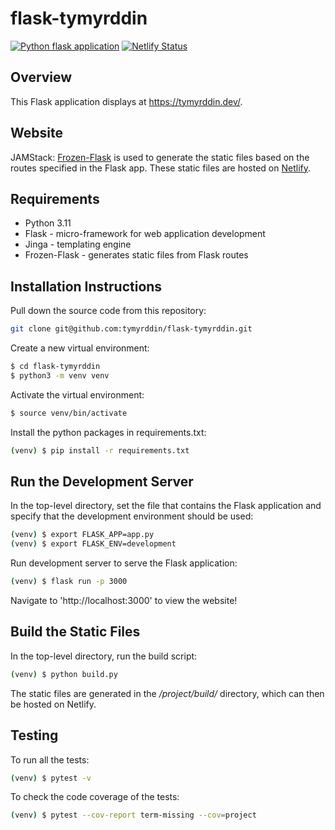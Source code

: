 # flask-tymyrddin

[![Python flask application](https://github.com/tymyrddin/flask-tymyrddin/actions/workflows/python-app.yml/badge.svg)](https://github.com/tymyrddin/flask-tymyrddin/actions/workflows/python-app.yml) [![Netlify Status](https://api.netlify.com/api/v1/badges/a81949fc-2133-4808-b9a5-ebbad7ed1764/deploy-status)](https://app.netlify.com/sites/tymyrddin/deploys)

## Overview

This Flask application displays at https://tymyrddin.dev/.

## Website

JAMStack: [Frozen-Flask](https://pythonhosted.org/Frozen-Flask/) is
used to generate the static files based on the routes specified in the Flask app.  These static files are hosted on
[Netlify](https://www.netlify.com).

## Requirements

* Python 3.11
* Flask - micro-framework for web application development
* Jinga - templating engine
* Frozen-Flask - generates static files from Flask routes

## Installation Instructions

Pull down the source code from this repository:

```sh
git clone git@github.com:tymyrddin/flask-tymyrddin.git
```

Create a new virtual environment:

```sh
$ cd flask-tymyrddin
$ python3 -m venv venv
```

Activate the virtual environment:

```sh
$ source venv/bin/activate
```

Install the python packages in requirements.txt:

```sh
(venv) $ pip install -r requirements.txt
```

## Run the Development Server

In the top-level directory, set the file that contains the Flask application and specify that the development environment should be used:

```sh
(venv) $ export FLASK_APP=app.py
(venv) $ export FLASK_ENV=development
```

Run development server to serve the Flask application:

```sh
(venv) $ flask run -p 3000
```

Navigate to 'http://localhost:3000' to view the website!

## Build the Static Files

In the top-level directory, run the build script:

```sh
(venv) $ python build.py
```

The static files are generated in the */project/build/* directory, which can then be hosted on Netlify.

## Testing

To run all the tests:

```sh
(venv) $ pytest -v
```

To check the code coverage of the tests:

```sh
(venv) $ pytest --cov-report term-missing --cov=project
```

